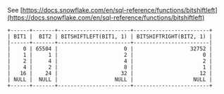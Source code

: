 See [https://docs.snowflake.com/en/sql-reference/functions/bitshiftleft](https://docs.snowflake.com/en/sql-reference/functions/bitshiftleft)
```
+------+-------+-----------------------+------------------------+
| BIT1 |  BIT2 | BITSHIFTLEFT(BIT1, 1) | BITSHIFTRIGHT(BIT2, 1) |
|------+-------+-----------------------+------------------------|
|    0 | 65504 |                     0 |                  32752 |
|    1 |     1 |                     2 |                      0 |
|    2 |     4 |                     4 |                      2 |
|    4 |     2 |                     8 |                      1 |
|   16 |    24 |                    32 |                     12 |
| NULL |  NULL |                  NULL |                   NULL |
+------+-------+-----------------------+------------------------+
```
